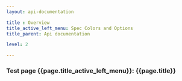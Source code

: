 ```yaml
---
layout: api-documentation

title : Overview
title_active_left_menu: Spec Colors and Options
title_parent: Api documentation

level: 2

---
```



### Test page {{page.title_active_left_menu}}: {{page.title}}
